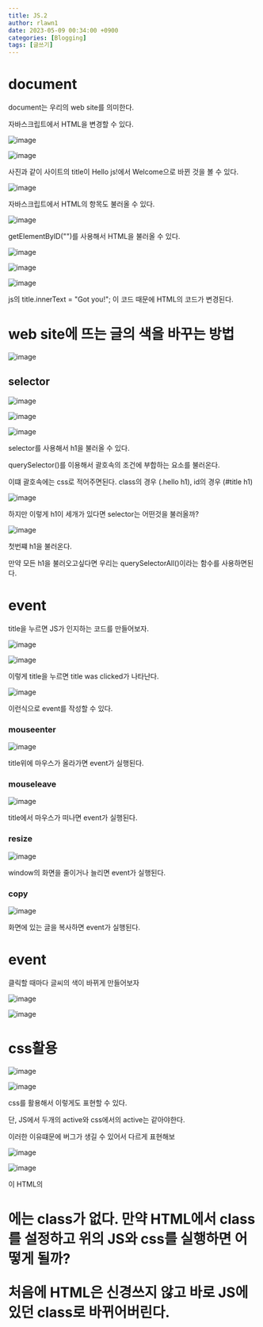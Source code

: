 ```yaml
---
title: JS.2
author: rlawn1
date: 2023-05-09 00:34:00 +0900
categories: [Blogging]
tags: [글쓰기]
---
```



# document 

document는 우리의 web site를 의미한다.

자바스크립트에서 HTML을 변경할 수 있다. 


![image](https://github.com/rlawn1/rlawn1.github.io/assets/129610352/ea7c9b6d-c657-4042-8ac0-2b81e6952af4)

![image](https://github.com/rlawn1/rlawn1.github.io/assets/129610352/82e5e6e6-1e25-43aa-a329-0efd2f424cf7)

사진과 같이 사이트의 title이 Hello js!에서 Welcome으로 바뀐 것을 볼 수 있다.

![image](https://github.com/rlawn1/rlawn1.github.io/assets/129610352/dbef0943-f9d5-49cc-ae09-d800d0fc4386)

자바스크립트에서 HTML의 항목도 불러올 수 있다.

![image](https://github.com/rlawn1/rlawn1.github.io/assets/129610352/5ebf5c6e-1311-4485-a03d-1ede0387e112)

getElementByID("")를 사용해서 HTML을 불러올 수 있다.



![image](https://github.com/rlawn1/rlawn1.github.io/assets/129610352/15f8aca6-724e-4eea-aa0f-45bfcb196574)
 
![image](https://github.com/rlawn1/rlawn1.github.io/assets/129610352/c5a41c79-60f1-4fe5-9d7f-448d20b60043)

![image](https://github.com/rlawn1/rlawn1.github.io/assets/129610352/56563b59-10f5-4eb2-ab1b-e8eab0b2403d)

js의 title.innerText = "Got you!"; 이 코드 때문에 HTML의 코드가 변경된다.


# web site에 뜨는 글의 색을 바꾸는 방법

![image](https://github.com/rlawn1/rlawn1.github.io/assets/129610352/ace69b7a-2efc-4628-97e6-27af7eb66c1b)


## selector

![image](https://github.com/rlawn1/rlawn1.github.io/assets/129610352/f4c19fb9-7eb7-42d8-bd80-bd3961307781)

![image](https://github.com/rlawn1/rlawn1.github.io/assets/129610352/b0db50d1-c97d-4336-bd29-31d4cffa58bc)

![image](https://github.com/rlawn1/rlawn1.github.io/assets/129610352/f0481778-9beb-4952-a10d-fbc9eab36370)

selector를 사용해서 h1을 불러올 수 있다.

querySelector()를 이용해서 괄호속의 조건에 부합하는 요소를 불러온다.

이떄 괄호속에는 css로 적어주면된다.
class의 경우 (.hello h1), id의 경우 (#title h1)



![image](https://github.com/rlawn1/rlawn1.github.io/assets/129610352/875ecae0-4666-463f-9f90-91ebc5022212)

하지만 이렇게 h1이 세개가 있다면 selector는 어떤것을 불러올까?

![image](https://github.com/rlawn1/rlawn1.github.io/assets/129610352/5555df5a-fea3-40fd-9a1b-90211c694638)

첫번쨰 h1을 불러온다.

만약 모든 h1을 불러오고싶다면 우리는 querySelectorAll()이라는 함수를 사용하면된다.

# event

title을 누르면 JS가 인지하는 코드를 만들어보자.

![image](https://github.com/rlawn1/rlawn1.github.io/assets/129610352/38ece0f6-9ed4-4285-8342-1be140259b05)

![image](https://github.com/rlawn1/rlawn1.github.io/assets/129610352/4b7eb2e9-b68d-4d6b-8c1d-a590e0f590a0)

이렇게 title을 누르면 title was clicked가 나타난다. 

![image](https://github.com/rlawn1/rlawn1.github.io/assets/129610352/6862e2e1-f111-4da2-9147-984a1e3004d8)

이런식으로 event를 작성할 수 있다.

### mouseenter

![image](https://github.com/rlawn1/rlawn1.github.io/assets/129610352/2974c480-d566-4507-afee-f45b486e55c2)
 
 title위에 마우스가 올라가면 event가 실행된다.
 
 ### mouseleave
 
 ![image](https://github.com/rlawn1/rlawn1.github.io/assets/129610352/ae599657-5f28-4bcb-b4c2-80537ab2e98f)

 title에서 마우스가 떠나면 event가 실행된다.
 
 ### resize
 
 ![image](https://github.com/rlawn1/rlawn1.github.io/assets/129610352/b0806e70-de58-4bf2-a138-6eaec609cbdc)

window의 화면을 줄이거나 늘리면 event가 실행된다.

### copy

![image](https://github.com/rlawn1/rlawn1.github.io/assets/129610352/b37bb0df-b233-47bc-a05b-8834ff79c7d7)

화면에 있는 글을 복사하면 event가 실행된다.
 
# event

클릭할 때마다 글씨의 색이 바뀌게 만들어보자
 
![image](https://github.com/rlawn1/rlawn1.github.io/assets/129610352/3fd69898-7d1a-47a9-bdc9-776eeaa9e8e9)

![image](https://github.com/rlawn1/rlawn1.github.io/assets/129610352/48f40c1f-421f-4afd-bc1a-4d362a520dab)

# css활용

![image](https://github.com/rlawn1/rlawn1.github.io/assets/129610352/d4683410-c80d-4597-b6ca-9390172159cf)

 ![image](https://github.com/rlawn1/rlawn1.github.io/assets/129610352/531e5431-4af8-4960-adeb-94665a7243c4)

css를 활용해서 이렇게도 표현할 수 있다.

단, JS에서 두개의 active와 css에서의 active는 같아야한다.
 
 이러한 이유떄문에 버그가 생길 수 있어서 다르게 표현해보
 
![image](https://github.com/rlawn1/rlawn1.github.io/assets/129610352/8fe9009b-0a91-42c0-85aa-549c887e4beb)
 
 ![image](https://github.com/rlawn1/rlawn1.github.io/assets/129610352/0cd3244c-a524-44bd-8ca7-ac3af237fd55)
 
 이 HTML의 <h1>에는 class가 없다. 만약 HTML에서 class를 설정하고 위의 JS와 css를 실행하면 어떻게 될까?
  
  처음에 HTML은 신경쓰지 않고 바로 JS에 있던 class로 바뀌어버린다.
 
 
 
 
 
 
 
 
 
 
 
 
 
